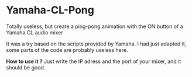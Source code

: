# Yamaha-CL-Pong
Totally useless, but create a ping-pong animation with the ON button of a Yamaha CL audio mixer

It was a try based on the scripts provided by Yamaha. I had just adapted it, some parts of the code are probably useless here.

**How to use it ?**
Just write the IP adress and the port of your mixer, and it should be good.
